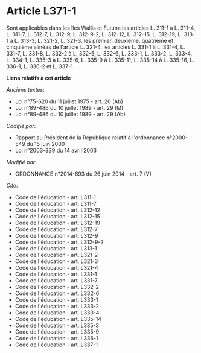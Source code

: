 # Article L371-1

Sont applicables dans les îles Wallis et Futuna les articles L. 311-1 à L. 311-4, L. 311-7, L. 312-7, L. 312-9, L. 312-9-2,
L. 312-12, L. 312-15, 
L. 312-19, L. 313-1 à L. 313-3, L. 321-2, L. 321-3, les premier, deuxième, quatrième et cinquième alinéas de l'article L.
321-4, les articles L. 331-1 à L. 331-4, L. 331-7, L. 331-8, 
L. 332-2 à L. 332-5, L. 332-6, 
L. 333-1, L. 333-2, L. 333-4, L. 334-1, L. 335-3 à L. 335-6, L. 335-9 à L. 335-11, L. 335-14 à L. 335-16, L. 336-1, L. 336-2
et L. 337-1.

**Liens relatifs à cet article**

_Anciens textes_:

  - Loi n°75-620 du 11 juillet 1975 - art. 20 (Ab)
  - Loi n°89-486 du 10 juillet 1989 - art. 29 (M)
  - Loi n°89-486 du 10 juillet 1989 - art. 29 (Ab)

_Codifié par_:

  - Rapport au Président de la République relatif à l'ordonnance n°2000-549 du 15 juin 2000
  - Loi n°2003-339 du 14 avril 2003

_Modifié par_:

  - ORDONNANCE n°2014-693 du 26 juin 2014 - art. 7 (V)

_Cite_:

  - Code de l'éducation - art. L311-1
  - Code de l'éducation - art. L311-7
  - Code de l'éducation - art. L312-12
  - Code de l'éducation - art. L312-15
  - Code de l'éducation - art. L312-19
  - Code de l'éducation - art. L312-7
  - Code de l'éducation - art. L312-9
  - Code de l'éducation - art. L312-9-2
  - Code de l'éducation - art. L313-1
  - Code de l'éducation - art. L321-2
  - Code de l'éducation - art. L321-3
  - Code de l'éducation - art. L321-4
  - Code de l'éducation - art. L331-1
  - Code de l'éducation - art. L331-7
  - Code de l'éducation - art. L332-2
  - Code de l'éducation - art. L332-6
  - Code de l'éducation - art. L333-1
  - Code de l'éducation - art. L333-2
  - Code de l'éducation - art. L333-4
  - Code de l'éducation - art. L335-14
  - Code de l'éducation - art. L335-3
  - Code de l'éducation - art. L335-9
  - Code de l'éducation - art. L336-1
  - Code de l'éducation - art. L337-1
